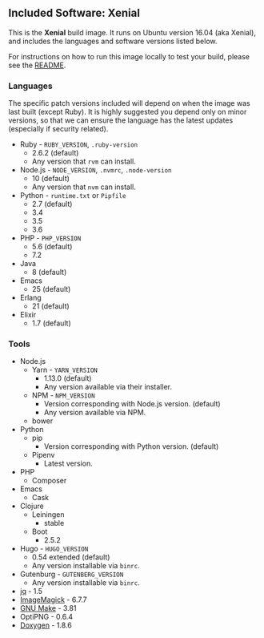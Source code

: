 ## Included Software: Xenial

This is the **Xenial** build image. It runs on Ubuntu version 16.04 (aka Xenial), and includes the languages and software versions listed below.

For instructions on how to run this image locally to test your build, please see the [README](/README.md).

### Languages

The specific patch versions included will depend on when the image was last built (except Ruby). It is highly suggested you depend only on minor versions, so that we can ensure the language has the latest updates (especially if security related).

* Ruby - `RUBY_VERSION`, `.ruby-version`
  * 2.6.2 (default)
  * Any version that `rvm` can install.
* Node.js - `NODE_VERSION`, `.nvmrc`, `.node-version`
  * 10 (default)
  * Any version that `nvm` can install.
* Python - `runtime.txt` or `Pipfile`
  * 2.7 (default)
  * 3.4
  * 3.5
  * 3.6
* PHP - `PHP_VERSION`
  * 5.6 (default)
  * 7.2
* Java
  * 8 (default)
* Emacs
  * 25 (default)
* Erlang
  * 21 (default)
* Elixir
  * 1.7 (default)

### Tools

* Node.js
  * Yarn - `YARN_VERSION`
    * 1.13.0 (default)
    * Any version available via their installer.
  * NPM - `NPM_VERSION`
    * Version corresponding with Node.js version. (default)
    * Any version available via NPM.
  * bower
* Python
  * pip
    * Version corresponding with Python version. (default)
  * Pipenv
    * Latest version.
* PHP
  * Composer
* Emacs
  * Cask
* Clojure
  * Leiningen
    * stable
  * Boot
    * 2.5.2
* Hugo - `HUGO_VERSION`
  * 0.54 extended (default)
  * Any version installable via `binrc`.
* Gutenburg - `GUTENBERG_VERSION`
  * Any version installable via `binrc`.
* [jq](https://stedolan.github.io/jq/) - 1.5
* [ImageMagick](https://www.imagemagick.org) - 6.7.7
* [GNU Make](https://www.gnu.org/software/make/) - 3.81
* OptiPNG - 0.6.4
* [Doxygen](http://www.doxygen.org) - 1.8.6
